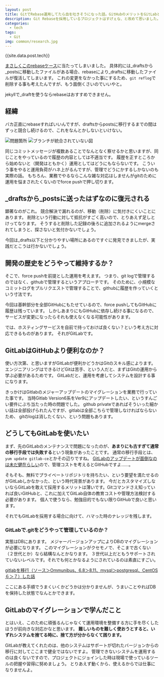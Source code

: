 ```yaml
---
layout: post
title: GitでRebase運用してたら血を吐きそうになった話。GitHubのメリットをGitLabとも比較して技術検討する。
description: Git Rebaseを採用しているプロジェクトはすげぇな、と改めて思いました。やってみて思いましたが開発側に求める教育コストが高すぎました。
categories:
  - tech
tags:
  - Git
img: common/research.jpg
---
```

{{site.data.post.tech}}

[まさしくこのrebaseケース](https://frasco.io/why-you-should-stop-using-git-rebase-535fa30d7e25)に当たってしまいました。
具体的には_draftsから_postsに移動したファイルがある場合、rebaseにより_draftsに移動したファイルが復活してしまいます。
これの変更をなかった事にするため、`git reflog`で削除する事も考えたんですが、もう面倒くさいのでいいやと。

jekyllで_draftを使うならrebaseはおすすめできません。

## 経緯
バカ正直にrebaseすればいいんですが、draftsからpostsに移行するまでの間はずっと競合し続けるので、これをなんとかしないといけない。

![問題箇所]({{site.baseurl}}/{{site.data.path.img}}/2019/11/gitflow_cross.png)
![ブランチが統合されていない図]({{site.baseurl}}/{{site.data.path.img}}/2019/11/gitflow.png)

同じコミットメッセージが複数あることでなんとなく察せるかと思いますが、同じことをやっているので履歴の内容としては不適当です。
履歴を正すところから始めないと（開発はともかく）運用としてはどうにもならないです。
こういう事をやると運用負荷がハネ上がるんですが、管理でどうにかするしかないのも実際の話。
もちろん、業務でやるならこんな雑な対応はしませんがgitのために運用を悩まされたくないのでforce pushで押し切ります。

## _draftsから_postsに送ったはずなのに復元される
顕著なのがこれ。
競合解決で漏れるのが、移動（削除）に気付きにくいことにあります。
削除という行動に対して抵抗がすごく高いので、とりあえず足しとけってなります。
そうすると削除した記録の後ろに追加されるようにmergeされてしまうと、探さないと気付かないでしょう。

今回は_drafts以下と分かりやすい場所にあるのですぐに発見できましたが、実践だとこうは行かないでしょう。

## 開発の歴史をどうやって維持するか？
そこで、force pushを前提とした運用を考えます。
つまり、git logで管理するのではなく、githubで管理するというアプローチです。
そのために、小規模なコミットログをプルリクエストで管理することで、githubに履歴を作っていくという寸法です。

今回は基幹部分を全部GitHubにもたせているので、force pushしてもGitHubに履歴は残っています。
しかしあまりにもGitHubに依存し続ける事になるので、サービスが変更になったらそれも使えなくなる可能性があります。

では、ホスティングサービスを自前で持っておけば良くない？という考え方に対応できるものがあります。
それがGitLabです。

## GitLabはGitHubより便利なのか？
使い方次第、と思いますがGitLabが便利かどうかはGitのスキル感によります。
エンジニアリングはできるけどGitは苦手、という人だと、まずはGitの運用から学ぶ必要があるためです。
GitLabだと、運用を考慮してシステムを設計する事になります。

きっかけはGitlabのメジャーアップデートのマイグレーションを業務で行っていた事です。
当時Gitlab Version6系をVer9にアップデートしたい、というすんごい要件にぶち当たった時の問題でした。
github privateであればそういった細かい話は全部投げられたんですが、gitlabは全部こちらで管理しなければならないため、
gitのlogは消したくない、という問題もあります。

## どうしてもGitLabを使いたい
まず、先のGitLabのメンテナンスで問題になったのが、**あまりにも古すぎて通常の移行手段では失敗する**という現象があったことです。
通常の移行手段とは、`yum update gitlab-ce`とかその辺りですね。
[GitLabのアップデートが面倒なのは未だ健在らしい](https://negimemo.net/miscellaneous-notes/3796/gitlab-ce-のアップデートをサボっていたら更新作業が更/)ので、管理コストを考えるとGitHubですよ……。

そもそも、無料でプライベートリポジトリを持ちたい、という要望を満たせるのがGitLabしかなかった、という時代背景があります。
今だとカスタマイズしないならGitLabを敢えて採用するメリットは薄いです。Gitコマンドさえ知っていれば良いGitHubと、これに加えてGitLab自体の教育コストや管理方法検討する必要があります。
個人で使うなら、勉強目的でもない限りGitHubで良いと思います。

それでもGitLabを採用する場合に向けて、ハマった時のナレッジを残します。

### GitLabで.gitをどうやって管理しているのか？
実態はDBにあります。
メジャーバージョンアップによりDBのマイグレーションが必要になります。
このマイグレーションがクセモノで、そこまで古くない（２世代とか）なら結構なんとかなります。
３世代以上だともうサポートされていないレベルです。それでも何とかなるようにされているのは素直にすごい。

[gitlabを移行（ソース＞Ommunibus、6.8＞8.11、mysql＞postgresql、CentOS６＞７）した話](https://qiita.com/smallpalace/items/711107b580cd4be5d2af)

ここにある手順でうまくいくかどうかは分かりませんが、うまいことやればDBを保持した状態でなんとかできます。

## GitLabのマイグレーションで学んだこと

とはいえ、このために頑張るんじゃなくて運用環境を整備する方に手を尽くしたほうが前向きな対応かなと思います。
**難しいものを難しく使おうとすると、いずれシステムを捨てる時に、捨て方が分からなくて困ります。**

GitLabが教えてくれたのは、他のシステムはサポートが切れたバージョンからの移行に対してここまで健全ではないですよ。
管理できないシステムを運用するのは良くないですので、プロジェクトにジョインした時は現場で使っているツールの把握や習得に努めましょう。
とりあえず動くから、使えるからでは仕事になりませんよ。
